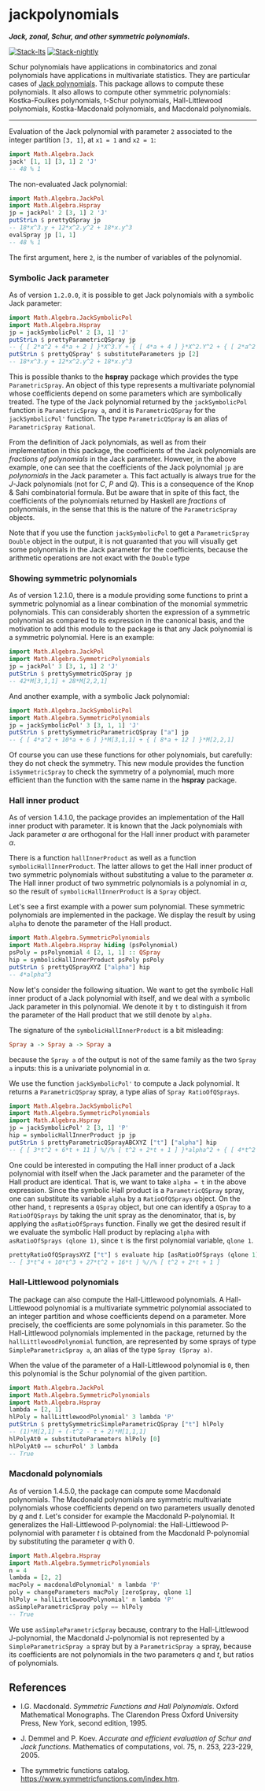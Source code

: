 # jackpolynomials

***Jack, zonal, Schur, and other symmetric polynomials.***

<!-- badges: start -->
[![Stack-lts](https://github.com/stla/jackpolynomials/actions/workflows/Stack-lts.yml/badge.svg)](https://github.com/stla/jackpolynomials/actions/workflows/Stack-lts.yml)
[![Stack-nightly](https://github.com/stla/jackpolynomials/actions/workflows/Stack-nightly.yml/badge.svg)](https://github.com/stla/jackpolynomials/actions/workflows/Stack-nightly.yml)
<!-- badges: end -->

Schur polynomials have applications in combinatorics and zonal polynomials have
applications in multivariate statistics. They are particular cases of
[Jack polynomials](https://en.wikipedia.org/wiki/Jack_function). This package
allows to compute these polynomials. It also allows to compute other 
symmetric polynomials: Kostka-Foulkes polynomials, t-Schur polynomials, 
Hall-Littlewood polynomials, Kostka-Macdonald polynomials, and Macdonald 
polynomials.

___

Evaluation of the Jack polynomial with parameter `2` associated to the integer 
partition `[3, 1]`, at `x1 = 1` and `x2 = 1`:

```haskell
import Math.Algebra.Jack
jack' [1, 1] [3, 1] 2 'J'
-- 48 % 1
```

The non-evaluated Jack polynomial:

```haskell
import Math.Algebra.JackPol
import Math.Algebra.Hspray
jp = jackPol' 2 [3, 1] 2 'J'
putStrLn $ prettyQSpray jp
-- 18*x^3.y + 12*x^2.y^2 + 18*x.y^3
evalSpray jp [1, 1]
-- 48 % 1
```

The first argument, here `2`, is the number of variables of the polynomial.


### Symbolic Jack parameter

As of version `1.2.0.0`, it is possible to get Jack polynomials with a 
symbolic Jack parameter:

```haskell
import Math.Algebra.JackSymbolicPol
import Math.Algebra.Hspray
jp = jackSymbolicPol' 2 [3, 1] 'J'
putStrLn $ prettyParametricQSpray jp
-- { [ 2*a^2 + 4*a + 2 ] }*X^3.Y + { [ 4*a + 4 ] }*X^2.Y^2 + { [ 2*a^2 + 4*a + 2 ] }*X.Y^3
putStrLn $ prettyQSpray' $ substituteParameters jp [2]
-- 18*x^3.y + 12*x^2.y^2 + 18*x.y^3
```

This is possible thanks to the **hspray** package which provides the type 
`ParametricSpray`. An object of this type represents a multivariate polynomial 
whose coefficients depend on some parameters which are symbolically treated. 
The type of the Jack polynomial returned by the `jackSymbolicPol` function is 
`ParametricSpray a`, and it is `ParametricQSpray` for the `jackSymbolicPol'` 
function. The type `ParametricQSpray` is an alias of `ParametricSpray Rational`.

From the definition of Jack polynomials, as well as from their implementation 
in this package, the coefficients of the Jack polynomials are 
*fractions of polynomials* in the Jack parameter. However, in the above 
example, one can see that the coefficients of the Jack polynomial `jp` are 
*polynomials* in the Jack parameter `a`. This fact actually is always true for 
the $J$-Jack polynomials (not for $C$, $P$ and $Q$). This is a consequence of 
the Knop & Sahi combinatorial formula. But be aware that in spite of this fact, 
the coefficients of the polynomials returned by Haskell are *fractions* of 
polynomials, in the sense that this is the nature of the `ParametricSpray` 
objects. 

Note that if you use the function `jackSymbolicPol` to get a 
`ParametricSpray Double` object in the output, it is not guaranted that you 
will visually get some polynomials in the Jack parameter for the coefficients, 
because the arithmetic operations are not exact with the `Double` type


### Showing symmetric polynomials

As of version 1.2.1.0, there is a module providing some functions to print a 
symmetric polynomial as a linear combination of the monomial symmetric 
polynomials. This can considerably shorten the expression of a symmetric 
polynomial as compared to its expression in the canonical basis, and the 
motivation to add this module to the package is that any Jack polynomial is 
a symmetric polynomial. Here is an example:

```haskell
import Math.Algebra.JackPol
import Math.Algebra.SymmetricPolynomials
jp = jackPol' 3 [3, 1, 1] 2 'J'
putStrLn $ prettySymmetricQSpray jp
-- 42*M[3,1,1] + 28*M[2,2,1]
```

And another example, with a symbolic Jack polynomial:

```haskell
import Math.Algebra.JackSymbolicPol
import Math.Algebra.SymmetricPolynomials
jp = jackSymbolicPol' 3 [3, 1, 1] 'J'
putStrLn $ prettySymmetricParametricQSpray ["a"] jp
-- { [ 4*a^2 + 10*a + 6 ] }*M[3,1,1] + { [ 8*a + 12 ] }*M[2,2,1]
```

Of course you can use these functions for other polynomials, but carefully: 
they do not check the symmetry. This new module provides the function 
`isSymmetricSpray` to check the symmetry of a polynomial, much more efficient 
than the function with the same name in the **hspray** package.


### Hall inner product

As of version 1.4.1.0, the package provides an implementation of the Hall 
inner product with parameter. It is known that the Jack polynomials with 
Jack parameter $\alpha$ are orthogonal for the Hall inner product with 
parameter $\alpha$. 

There is a function `hallInnerProduct` as well as a function 
`symbolicHallInnerProduct`. The latter allows to get the Hall inner product 
of two symmetric polynomials without substituting a value to the parameter 
$\alpha$. The Hall inner product of two symmetric polynomials is a polynomial 
in $\alpha$, so the result of `symbolicHallInnerProduct` is a `Spray` object.

Let's see a first example with a power sum polynomial. These symmetric 
polynomials are implemented in the package. We display the result by using 
`alpha` to denote the parameter of the Hall product.

```haskell
import Math.Algebra.SymmetricPolynomials 
import Math.Algebra.Hspray hiding (psPolynomial)
psPoly = psPolynomial 4 [2, 1, 1] :: QSpray
hip = symbolicHallInnerProduct psPoly psPoly
putStrLn $ prettyQSprayXYZ ["alpha"] hip
-- 4*alpha^3
```

Now let's consider the following situation. We want to get the symbolic Hall 
inner product of a Jack polynomial with itself, and we deal with a symbolic 
Jack parameter in this polynomial. We denote it by `t` to distinguish it from 
the parameter of the Hall product that we still denote by `alpha`.

The signature of the `symbolicHallInnerProduct` is a bit misleading:
```haskell
Spray a -> Spray a -> Spray a
```
because the `Spray a` of the output is not of the same family as the two 
`Spray a` inputs: this is a univariate polynomial in $\alpha$. 

We use the function `jackSymbolicPol'` to compute a Jack polynomial. It
returns a `ParametricQSpray` spray, a type alias of `Spray RatioOfQSprays`.

```haskell
import Math.Algebra.JackSymbolicPol
import Math.Algebra.SymmetricPolynomials 
import Math.Algebra.Hspray 
jp = jackSymbolicPol' 2 [3, 1] 'P'
hip = symbolicHallInnerProduct jp jp
putStrLn $ prettyParametricQSprayABCXYZ ["t"] ["alpha"] hip
-- { [ 3*t^2 + 6*t + 11 ] %//% [ t^2 + 2*t + 1 ] }*alpha^2 + { [ 4*t^2 + 16*t + 16 ] %//% [ t^2 + 2*t + 1 ] }*alpha
```

One could be interested in computing the Hall inner product of a Jack 
polynomial with itself when the Jack parameter and the parameter of the 
Hall product are identical. That is, we want to take `alpha = t` in the 
above expression. Since the symbolic Hall product is a `ParametricQSpray` 
spray, one can substitute its variable `alpha` by a `RatioOfQSprays` 
object. On the other hand, `t` represents a `QSpray` object, but one can 
identify a `QSpray` to a `RatioOfQSprays` by taking the unit spray as the 
denominator, that is, by applying the `asRatioOfSprays` function. Finally 
we get the desired result if we evaluate the symbolic Hall product by 
replacing `alpha` with `asRatioOfSprays (qlone 1)`, since `t` is the 
first polynomial variable, `qlone 1`. 

```haskell
prettyRatioOfQSpraysXYZ ["t"] $ evaluate hip [asRatioOfSprays (qlone 1)]
-- [ 3*t^4 + 10*t^3 + 27*t^2 + 16*t ] %//% [ t^2 + 2*t + 1 ]
```


### Hall-Littlewood polynomials

The package can also compute the Hall-Littlewood polynomials. A Hall-Littlewood 
polynomial is a multivariate symmetric polynomial associated to an integer 
partition and whose coefficients depend on a parameter. More precisely, the 
coefficients are some polynomials in this parameter. So the Hall-Littlewood 
polynomials implemented in the package, returned by the 
`hallLittlewoodPolynomial` function, are represented by some sprays of type 
`SimpleParametricSpray a`, an alias of the type `Spray (Spray a)`. 

When the value of the parameter of a Hall-Littlewood polynomial is `0`, then 
this polynomial is the Schur polynomial of the given partition.

```haskell
import Math.Algebra.JackPol
import Math.Algebra.SymmetricPolynomials 
import Math.Algebra.Hspray 
lambda = [2, 1]
hlPoly = hallLittlewoodPolynomial' 3 lambda 'P' 
putStrLn $ prettySymmetricSimpleParametricQSpray ["t"] hlPoly
-- (1)*M[2,1] + (-t^2 - t + 2)*M[1,1,1]
hlPolyAt0 = substituteParameters hlPoly [0]
hlPolyAt0 == schurPol' 3 lambda
-- True
```


### Macdonald polynomials

As of version 1.4.5.0, the package can compute some Macdonald polynomials. 
The Macdonald polynomials are symmetric multivariate polynomials whose 
coefficients depend on two parameters usually denoted by $q$ and $t$. 
Let's consider for example the Macdonald P-polynomial. It generalizes 
the Hall-Littlewood P-polynomial: the Hall-Littlewood P-polynomial with 
parameter $t$ is obtained from the Macdonald P-polynomial by substituting
the parameter $q$ with $0$.

```haskell
import Math.Algebra.Hspray
import Math.Algebra.SymmetricPolynomials
n = 4
lambda = [2, 2]
macPoly = macdonaldPolynomial' n lambda 'P'
poly = changeParameters macPoly [zeroSpray, qlone 1]
hlPoly = hallLittlewoodPolynomial' n lambda 'P'
asSimpleParametricSpray poly == hlPoly
-- True
```

We use `asSimpleParametricSpray` because, contrary to the Hall-Littlewood 
J-polynomial, the Macdonald J-polynomial is not represented by a 
`SimpleParametricSpray a` spray but by a `ParametricSpray a` spray, because 
its coefficients are not polynomials in the two parameters $q$ and $t$, but 
ratios of polynomials.


## References

* I.G. Macdonald. *Symmetric Functions and Hall Polynomials*. Oxford Mathematical Monographs. The Clarendon Press Oxford University Press, New York, second edition, 1995.

* J. Demmel and P. Koev. *Accurate and efficient evaluation of Schur and Jack functions*. Mathematics of computations, vol. 75, n. 253, 223-229, 2005.

* The symmetric functions catalog. <https://www.symmetricfunctions.com/index.htm>.
